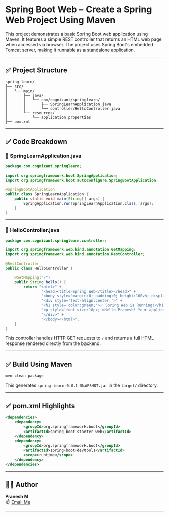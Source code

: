 # Spring Boot Web – Create a Spring Web Project Using Maven

This project demonstrates a basic Spring Boot web application using Maven. It features a simple REST controller that returns an HTML web page when accessed via browser. The project uses Spring Boot's embedded Tomcat server, making it runnable as a standalone application.

---

## ✅ Project Structure

```
spring-learn/
├── src/
│   └── main/
│       ├── java/
│       │   └── com/cognizant/springlearn/
│       │       ├── SpringLearnApplication.java
│       │       └── controller/HelloController.java
│       └── resources/
│           └── application.properties
├── pom.xml
```

---

## ✅ Code Breakdown

### 🔹 SpringLearnApplication.java

```java
package com.cognizant.springlearn;

import org.springframework.boot.SpringApplication;
import org.springframework.boot.autoconfigure.SpringBootApplication;

@SpringBootApplication
public class SpringLearnApplication {
    public static void main(String[] args) {
        SpringApplication.run(SpringLearnApplication.class, args);
    }
}
```

---

### 🔹 HelloController.java

```java
package com.cognizant.springlearn.controller;

import org.springframework.web.bind.annotation.GetMapping;
import org.springframework.web.bind.annotation.RestController;

@RestController
public class HelloController {

    @GetMapping("/")
    public String hello() {
        return "<html>" +
                "<head><title>Spring Web</title></head>" +
                "<body style='margin:0; padding:0; height:100vh; display:flex; align-items:center; justify-content:center; font-family:Arial;'>" +
                "<div style='text-align:center;'>" +
                "<h1 style='color:green;'>✅ Spring Web is Running!</h1>" +
                "<p style='font-size:18px;'>Hello Pranesh! Your application is up and working smoothly.</p>" +
                "</div>" +
                "</body></html>";
    }
}
```

This controller handles HTTP GET requests to `/` and returns a full HTML response rendered directly from the backend.

---



## ✅ Build Using Maven

```bash
mvn clean package
```

This generates `spring-learn-0.0.1-SNAPSHOT.jar` in the `target/` directory.

---

## ✅ pom.xml Highlights

```xml
<dependencies>
    <dependency>
        <groupId>org.springframework.boot</groupId>
        <artifactId>spring-boot-starter-web</artifactId>
    </dependency>
    <dependency>
        <groupId>org.springframework.boot</groupId>
        <artifactId>spring-boot-devtools</artifactId>
        <scope>runtime</scope>
    </dependency>
</dependencies>
```

---

## 👨‍💻 Author

**Pranesh M**  
📫 [Email Me](mailto:m.pranesh15112004@gmail.com)

---